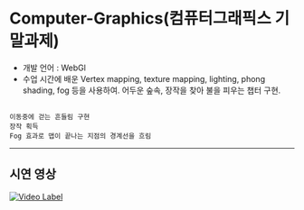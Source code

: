 # Computer-Graphics(컴퓨터그래픽스 기말과제)

* 개발 언어 : WebGl
* 수업 시간에 배운 Vertex mapping, texture mapping, lighting, phong shading, fog 등을 사용하여. 어두운 숲속, 장작을 찾아 불을 피우는 챕터 구현.

```

이동중에 걷는 흔들림 구현
장작 획득
Fog 효과로 맵이 끝나는 지점의 경계선을 흐림

```

---

## 시연 영상
[![Video Label](https://img.youtube.com/vi/gY3Dt2216BU/0.jpg)](https://youtu.be/gY3Dt2216BU)
